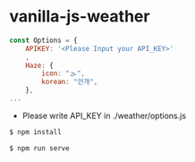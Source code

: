 # vanilla-js-weather

```javascript
const Options = {
    APIKEY: '<Please Input your API_KEY>'
    ,
    Haze: {
        icon: "🌫",
        korean: "안개",
    },
...
```

- Please write API_KEY in ./weather/options.js


```bash
$ npm install
```

```bash
$ npm run serve
```